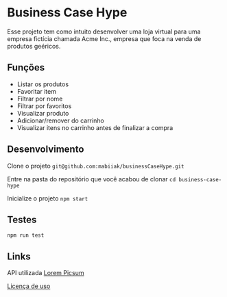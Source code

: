 # Business Case Hype

Esse projeto tem como intuito desenvolver uma loja virtual para uma empresa fictícia chamada Acme Inc., empresa que foca na venda de produtos geéricos.

## Funções
* Listar os produtos
* Favoritar item
* Filtrar por nome
* Filtrar por favoritos
* Visualizar produto
* Adicionar/remover do carrinho
* Visualizar itens no carrinho antes de finalizar a compra

## Desenvolvimento
Clone o projeto
    `git@github.com:mabiiak/businessCaseHype.git`


Entre na pasta do repositório que você acabou de clonar
    `cd business-case-hype`


Inicialize o projeto
    `npm start`

## Testes
`npm run test`

## Links
API utilizada [Lorem Picsum](https://picsum.photos/)


[Licença de uso](https://github.com/DMarby/picsum-photos/blob/main/LICENSE.md)

